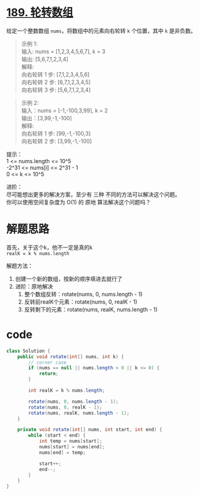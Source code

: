 # [189. 轮转数组](https://leetcode.cn/problems/rotate-array/description/?envType=company&envId=bytedance&favoriteSlug=bytedance-thirty-days)

给定一个整数数组 `nums`，将数组中的元素向右轮转 `k` 个位置，其中 `k` 是非负数。

>示例 1: <br>
输入: nums = [1,2,3,4,5,6,7], k = 3 <br>
输出: [5,6,7,1,2,3,4] <br>
解释: <br>
向右轮转 1 步: [7,1,2,3,4,5,6] <br>
向右轮转 2 步: [6,7,1,2,3,4,5] <br>
向右轮转 3 步: [5,6,7,1,2,3,4]

>示例 2: <br>
输入：nums = [-1,-100,3,99], k = 2 <br>
输出：[3,99,-1,-100] <br>
解释: <br>
向右轮转 1 步: [99,-1,-100,3] <br>
向右轮转 2 步: [3,99,-1,-100]
 

提示：<br>
1 <= nums.length <= 10^5<br>
-2^31 <= nums[i] <= 2^31 - 1<br>
0 <= k <= 10^5<br>

进阶：<br>
尽可能想出更多的解决方案，至少有 三种 不同的方法可以解决这个问题。<br>
你可以使用空间复杂度为 O(1) 的 原地 算法解决这个问题吗？

# 解题思路
首先，关于这个k，他不一定是真的k<br>
`realK = k % nums.length` <br>

解题方法：
1. 创建一个新的数组，按新的顺序填进去就行了
2. 进阶：原地解决
   1. 整个数组反转：rotate(nums, 0, nums.length - 1)
   2. 反转前realK个元素：rotate(nums, 0, realK - 1)
   3. 反转剩下的元素：rotate(nums, realK, nums.length - 1)

# code
```java
class Solution {
    public void rotate(int[] nums, int k) {
        // corner case
        if (nums == null || nums.length < 0 || k <= 0) {
            return;
        }

        int realK = k % nums.length;

        rotate(nums, 0, nums.length - 1);
        rotate(nums, 0, realK - 1);
        rotate(nums, realK, nums.length - 1);
    }

    private void rotate(int[] nums, int start, int end) {
        while (start < end) {
            int temp = nums[start];
            nums[start] = nums[end];
            nums[end] = temp;

            start++;
            end--;
        }
    }
}
```